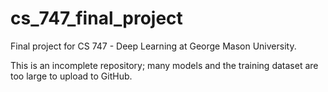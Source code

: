 # cs_747_final_project
Final project for CS 747 - Deep Learning at George Mason University.

This is an incomplete repository; many models and the training dataset are too large to upload to GitHub.
